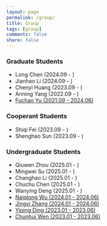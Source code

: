 ```yaml
---
layout: page
permalink: /group/
title: Group
tags: [group]
comments: false
share: false
---
```





  
        
### Graduate Students
* Long Chen (2024.09 - )  <br>
* Jianhao Li (2024.09 - ) <br>
* Chenyi Huang (2023.09 - ) <br>
* Anning Yang (2022.09 - ) <br>
* <a href="../group/2024-Yu.pdf" class="textlink" target="_blank"> Fuchao Yu (2021.09 - 2024.06) </a> <br>


### Cooperant Students
* Shiqi Fei (2023.09 - ) <br>
* Shenghao Sun (2023.09 - ) <br>


### Undergraduate Students
* Qiuwen Zhou (2025.01 -  ) <br>
* Mingwei Su (2025.01 -  ) <br>
* Changhao Li (2025.01 -  ) <br>
* Chuchu Chen (2025.01 -  ) <br>
* Wanying Deng (2025.01 -  ) <br>
* <a href="../group/2024-Wu.pdf" class="textlink" target="_blank"> Naiqiong Wu (2024.01 - 2024.06)  </a><br>
* <a href="../group/2024-Zhang.pdf" class="textlink" target="_blank"> Jingyi Zhang (2024.01 - 2024.06)  </a><br>
* <a href="../group/2023-Ding.pdf" class="textlink" target="_blank"> Yiping Ding (2023.01 - 2023.06)  </a><br>
* <a href="../group/2023-Wen.pdf" class="textlink" target="_blank"> Chunhui Wen (2023.01 - 2023.06)  </a><br>
